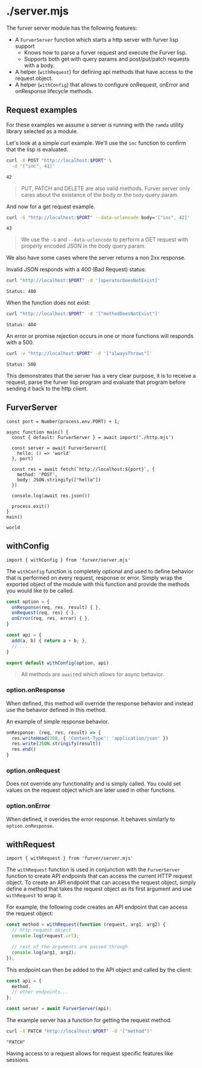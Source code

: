 # ./server.mjs

The furver server module has the following features:

- A `FurverServer` function which starts a http server with furver lisp support
  - Knows how to parse a furver request and execute the Furver lisp.
  - Supports both get with query params and post/put/patch requests with
    a body.
- A helper (`withRequest`) for defining api methods that have access to the
  request object.
- A helper (`withConfig`) that allows to configure onRequest, onError and
  onResponse lifecycle methods.

## Request examples

For these examples we assume a server is running with the `ramda` utility
library selected as a module.

Let's look at a simple curl example. We'll use the `inc` function to
confirm that the lisp is evaluated.

```bash
curl -X POST "http://localhost:$PORT" \
  -d '["inc", 41]'
```
```
42
```

> PUT, PATCH and DELETE are also valid methods. Furver server only cares about
> the existance of the body or the `body` query param.

And now for a get request example.

```bash
curl -G "http://localhost:$PORT" --data-urlencode body='["inc", 42]'
```
```
43
```

> We use the `-G` and `--data-urlencode` to perform a GET request with properly
> encoded JSON in the body query param.

We also have some cases where the server returns a non 2xx response.

Invalid JSON responds with a 400 (Bad Request) status:

```bash
curl "http://localhost:$PORT" -d '[operatorDoesNotExist]'
```
```
Status: 400
```

When the function does not exist:

```bash
curl "http://localhost:$PORT" -d '["methodDoesNotExist"]'
```
```
Status: 404
```

An error or promise rejection occurs in one or more functions will responds
with a 500.

```bash
curl -v "http://localhost:$PORT" -d '["alwaysThrows"]'
```
```
Status: 500
```

This demonstrates that the server has a very clear purpose, it is to receive
a request, parse the furver lisp program and evaluate that program before
sending it back to the http client.

## FurverServer


```node
const port = Number(process.env.PORT) + 1;

async function main() {
  const { default: FurverServer } = await import('./http.mjs')

  const server = await FurverServer({
    hello: () => 'world'
  }, port)

  const res = await fetch(`http://localhost:${port}`, {
    method: 'POST',
    body: JSON.stringify(["hello"])
  })

  console.log(await res.json())

  process.exit()
}
main()
```
```
world
```

## withConfig

`import { withConfig } from 'furver/server.mjs'`

The `withConfig` function is completely optional and used to define behavior
that is performed on every request, response or error. Simply wrap the exported
object of the module with this function and provide the methods you would like
to be called.

```js
const option = {
  onResponse(req, res, result) { },
  onRequest(req, res) { },
  onError(req, res, error) { },
}

const api = {
  add(a, b) { return a + b; },
  // ...
}

export default withConfig(option, api)
```

> All methods are `await`ed which allows for async behavior.

### option.onResponse

When defined, this method will override the response behavior and instead use
the behavior defined in this method.

An example of simple response behavior.

```js
onResponse: (req, res, result) => {
  res.writeHead(200, { 'Content-Type': 'application/json' })
  res.write(JSON.stringify(result))
  res.end()
}
```

### option.onRequest

Does not override any functionality and is simply called. You could set values
on the request object which are later used in other functions.

### option.onError

When defined, it overides the error response. It behaves similarly to `option.onResponse`.


## withRequest

`import { withRequest } from 'furver/server.mjs'`

The `withRequest` function is used in conjunction with the `FurverServer`
function to create API endpoints that can access the current HTTP request
object. To create an API endpoint that can access the request object, simply
define a method that takes the request object as its first argument and use
`withRequest` to wrap it.

For example, the following code creates an API endpoint that can access the
request object:

```js
const method = withRequest(function (request, arg1, arg2) {
  // http request object
  console.log(request.url);

  // rest of the arguments are passed through
  console.log(arg1, arg2);
});
```

This endpoint can then be added to the API object and called by the client:

```js
const api = {
  method,
  // other endpoints...
};

const server = await FurverServer(api);
```

The example server has a function for getting the request method.

```bash
curl -X PATCH "http://localhost:$PORT" -d '["method"]'
```
```
"PATCH"
```

Having access to a request allows for request specific features like sessions.

